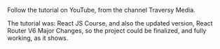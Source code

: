 Follow the tutorial on YouTube, from the channel Traversy Media.

The tutorial was: React JS Course, and also the updated version, React Router V6 Major Changes, so the project could be finalized, and fully working, as it shows.
